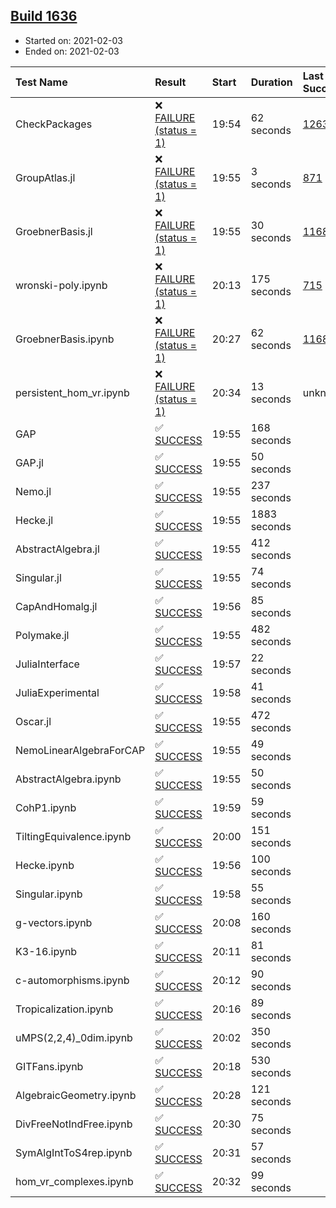 ## [Build 1636](https://oscarci.mathematik.uni-kl.de/job/oscar-stable/1636/)

* Started on: 2021-02-03
* Ended on: 2021-02-03

| Test Name    | Result | Start | Duration | Last Success | First Failure |
|:-------------|:-------|:------|:---------|:-------------|:--------------|
| CheckPackages | ❌ [FAILURE (status = 1)](https://oscarci.mathematik.uni-kl.de/job/oscar-stable/1636/artifact/logs/build-1636/CheckPackages.log) | 19:54 | 62 seconds | [1263](https://oscarci.mathematik.uni-kl.de/job/oscar-stable/1263/) | [1264](https://oscarci.mathematik.uni-kl.de/job/oscar-stable/1264/) |
| GroupAtlas.jl | ❌ [FAILURE (status = 1)](https://oscarci.mathematik.uni-kl.de/job/oscar-stable/1636/artifact/logs/build-1636/GroupAtlas.jl.log) | 19:55 | 3 seconds | [871](https://oscarci.mathematik.uni-kl.de/job/oscar-stable/871/) | [872](https://oscarci.mathematik.uni-kl.de/job/oscar-stable/872/) |
| GroebnerBasis.jl | ❌ [FAILURE (status = 1)](https://oscarci.mathematik.uni-kl.de/job/oscar-stable/1636/artifact/logs/build-1636/GroebnerBasis.jl.log) | 19:55 | 30 seconds | [1168](https://oscarci.mathematik.uni-kl.de/job/oscar-stable/1168/) | [1169](https://oscarci.mathematik.uni-kl.de/job/oscar-stable/1169/) |
| wronski-poly.ipynb | ❌ [FAILURE (status = 1)](https://oscarci.mathematik.uni-kl.de/job/oscar-stable/1636/artifact/logs/build-1636/wronski-poly.ipynb.log) | 20:13 | 175 seconds | [715](https://oscarci.mathematik.uni-kl.de/job/oscar-stable/715/) | [716](https://oscarci.mathematik.uni-kl.de/job/oscar-stable/716/) |
| GroebnerBasis.ipynb | ❌ [FAILURE (status = 1)](https://oscarci.mathematik.uni-kl.de/job/oscar-stable/1636/artifact/logs/build-1636/GroebnerBasis.ipynb.log) | 20:27 | 62 seconds | [1168](https://oscarci.mathematik.uni-kl.de/job/oscar-stable/1168/) | [1169](https://oscarci.mathematik.uni-kl.de/job/oscar-stable/1169/) |
| persistent_hom_vr.ipynb | ❌ [FAILURE (status = 1)](https://oscarci.mathematik.uni-kl.de/job/oscar-stable/1636/artifact/logs/build-1636/persistent_hom_vr.ipynb.log) | 20:34 | 13 seconds | unknown | unknown |
| GAP | ✅ [SUCCESS](https://oscarci.mathematik.uni-kl.de/job/oscar-stable/1636/artifact/logs/build-1636/GAP.log) | 19:55 | 168 seconds |  |  |
| GAP.jl | ✅ [SUCCESS](https://oscarci.mathematik.uni-kl.de/job/oscar-stable/1636/artifact/logs/build-1636/GAP.jl.log) | 19:55 | 50 seconds |  |  |
| Nemo.jl | ✅ [SUCCESS](https://oscarci.mathematik.uni-kl.de/job/oscar-stable/1636/artifact/logs/build-1636/Nemo.jl.log) | 19:55 | 237 seconds |  |  |
| Hecke.jl | ✅ [SUCCESS](https://oscarci.mathematik.uni-kl.de/job/oscar-stable/1636/artifact/logs/build-1636/Hecke.jl.log) | 19:55 | 1883 seconds |  |  |
| AbstractAlgebra.jl | ✅ [SUCCESS](https://oscarci.mathematik.uni-kl.de/job/oscar-stable/1636/artifact/logs/build-1636/AbstractAlgebra.jl.log) | 19:55 | 412 seconds |  |  |
| Singular.jl | ✅ [SUCCESS](https://oscarci.mathematik.uni-kl.de/job/oscar-stable/1636/artifact/logs/build-1636/Singular.jl.log) | 19:55 | 74 seconds |  |  |
| CapAndHomalg.jl | ✅ [SUCCESS](https://oscarci.mathematik.uni-kl.de/job/oscar-stable/1636/artifact/logs/build-1636/CapAndHomalg.jl.log) | 19:56 | 85 seconds |  |  |
| Polymake.jl | ✅ [SUCCESS](https://oscarci.mathematik.uni-kl.de/job/oscar-stable/1636/artifact/logs/build-1636/Polymake.jl.log) | 19:55 | 482 seconds |  |  |
| JuliaInterface | ✅ [SUCCESS](https://oscarci.mathematik.uni-kl.de/job/oscar-stable/1636/artifact/logs/build-1636/JuliaInterface.log) | 19:57 | 22 seconds |  |  |
| JuliaExperimental | ✅ [SUCCESS](https://oscarci.mathematik.uni-kl.de/job/oscar-stable/1636/artifact/logs/build-1636/JuliaExperimental.log) | 19:58 | 41 seconds |  |  |
| Oscar.jl | ✅ [SUCCESS](https://oscarci.mathematik.uni-kl.de/job/oscar-stable/1636/artifact/logs/build-1636/Oscar.jl.log) | 19:55 | 472 seconds |  |  |
| NemoLinearAlgebraForCAP | ✅ [SUCCESS](https://oscarci.mathematik.uni-kl.de/job/oscar-stable/1636/artifact/logs/build-1636/NemoLinearAlgebraForCAP.log) | 19:55 | 49 seconds |  |  |
| AbstractAlgebra.ipynb | ✅ [SUCCESS](https://oscarci.mathematik.uni-kl.de/job/oscar-stable/1636/artifact/logs/build-1636/AbstractAlgebra.ipynb.log) | 19:55 | 50 seconds |  |  |
| CohP1.ipynb | ✅ [SUCCESS](https://oscarci.mathematik.uni-kl.de/job/oscar-stable/1636/artifact/logs/build-1636/CohP1.ipynb.log) | 19:59 | 59 seconds |  |  |
| TiltingEquivalence.ipynb | ✅ [SUCCESS](https://oscarci.mathematik.uni-kl.de/job/oscar-stable/1636/artifact/logs/build-1636/TiltingEquivalence.ipynb.log) | 20:00 | 151 seconds |  |  |
| Hecke.ipynb | ✅ [SUCCESS](https://oscarci.mathematik.uni-kl.de/job/oscar-stable/1636/artifact/logs/build-1636/Hecke.ipynb.log) | 19:56 | 100 seconds |  |  |
| Singular.ipynb | ✅ [SUCCESS](https://oscarci.mathematik.uni-kl.de/job/oscar-stable/1636/artifact/logs/build-1636/Singular.ipynb.log) | 19:58 | 55 seconds |  |  |
| g-vectors.ipynb | ✅ [SUCCESS](https://oscarci.mathematik.uni-kl.de/job/oscar-stable/1636/artifact/logs/build-1636/g-vectors.ipynb.log) | 20:08 | 160 seconds |  |  |
| K3-16.ipynb | ✅ [SUCCESS](https://oscarci.mathematik.uni-kl.de/job/oscar-stable/1636/artifact/logs/build-1636/K3-16.ipynb.log) | 20:11 | 81 seconds |  |  |
| c-automorphisms.ipynb | ✅ [SUCCESS](https://oscarci.mathematik.uni-kl.de/job/oscar-stable/1636/artifact/logs/build-1636/c-automorphisms.ipynb.log) | 20:12 | 90 seconds |  |  |
| Tropicalization.ipynb | ✅ [SUCCESS](https://oscarci.mathematik.uni-kl.de/job/oscar-stable/1636/artifact/logs/build-1636/Tropicalization.ipynb.log) | 20:16 | 89 seconds |  |  |
| uMPS(2,2,4)_0dim.ipynb | ✅ [SUCCESS](https://oscarci.mathematik.uni-kl.de/job/oscar-stable/1636/artifact/logs/build-1636/uMPS-2-2-4-_0dim.ipynb.log) | 20:02 | 350 seconds |  |  |
| GITFans.ipynb | ✅ [SUCCESS](https://oscarci.mathematik.uni-kl.de/job/oscar-stable/1636/artifact/logs/build-1636/GITFans.ipynb.log) | 20:18 | 530 seconds |  |  |
| AlgebraicGeometry.ipynb | ✅ [SUCCESS](https://oscarci.mathematik.uni-kl.de/job/oscar-stable/1636/artifact/logs/build-1636/AlgebraicGeometry.ipynb.log) | 20:28 | 121 seconds |  |  |
| DivFreeNotIndFree.ipynb | ✅ [SUCCESS](https://oscarci.mathematik.uni-kl.de/job/oscar-stable/1636/artifact/logs/build-1636/DivFreeNotIndFree.ipynb.log) | 20:30 | 75 seconds |  |  |
| SymAlgIntToS4rep.ipynb | ✅ [SUCCESS](https://oscarci.mathematik.uni-kl.de/job/oscar-stable/1636/artifact/logs/build-1636/SymAlgIntToS4rep.ipynb.log) | 20:31 | 57 seconds |  |  |
| hom_vr_complexes.ipynb | ✅ [SUCCESS](https://oscarci.mathematik.uni-kl.de/job/oscar-stable/1636/artifact/logs/build-1636/hom_vr_complexes.ipynb.log) | 20:32 | 99 seconds |  |  |
